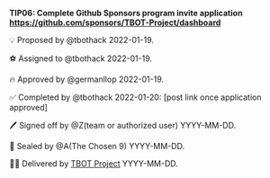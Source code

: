 **TIP06: Complete Github Sponsors program invite application https://github.com/sponsors/TBOT-Project/dashboard**

💡 Proposed by @tbothack 2022-01-19.

⚽ Assigned to @tbothack 2022-01-19.

🔥 Approved by @germanllop 2022-01-19.

✅ Completed by @tbothack 2022-01-20: [post link once application approved]

🖊️ Signed off by @Z(team or authorized user) YYYY-MM-DD.

💌 Sealed by @A(The Chosen 9) YYYY-MM-DD.

🏴‍☠️ Delivered by [TBOT Project](https://tbot.fi) YYYY-MM-DD.
